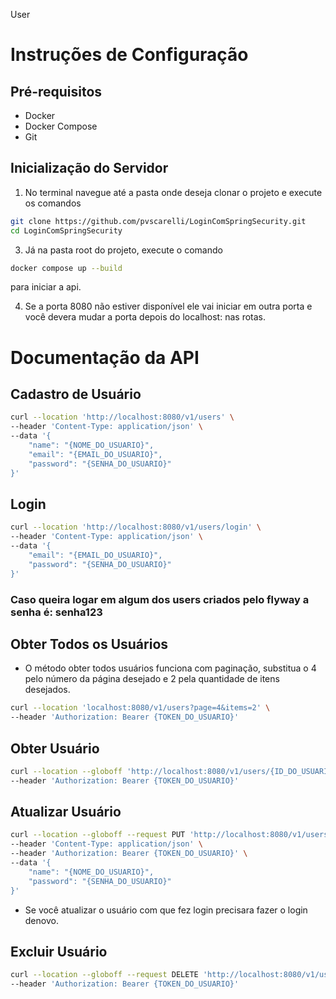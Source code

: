 User

# Instruções de Configuração

## Pré-requisitos

- Docker
- Docker Compose
- Git

## Inicialização do Servidor

1. No terminal navegue até a pasta onde deseja clonar o projeto e execute os comandos
```bash
git clone https://github.com/pvscarelli/LoginComSpringSecurity.git
cd LoginComSpringSecurity
```
3. Já na pasta root do projeto, execute o comando

```bash
docker compose up --build
```
para iniciar a api.

4. Se a porta 8080 não estiver disponível ele vai iniciar em outra porta e você devera mudar a porta depois do localhost: nas rotas.

# Documentação da API

## Cadastro de Usuário

```bash
curl --location 'http://localhost:8080/v1/users' \
--header 'Content-Type: application/json' \
--data '{
    "name": "{NOME_DO_USUARIO}",
    "email": "{EMAIL_DO_USUARIO}",
    "password": "{SENHA_DO_USUARIO}" 
}'
```

## Login
```bash
curl --location 'http://localhost:8080/v1/users/login' \
--header 'Content-Type: application/json' \
--data '{
    "email": "{EMAIL_DO_USUARIO}",
    "password": "{SENHA_DO_USUARIO}"
}'
```
### Caso queira logar em algum dos users criados pelo flyway a senha é: senha123

## Obter Todos os Usuários

- O método obter todos usuários funciona com paginação, substitua o 4 pelo número da página desejado e 2 pela quantidade de itens desejados.
```bash
curl --location 'localhost:8080/v1/users?page=4&items=2' \
--header 'Authorization: Bearer {TOKEN_DO_USUARIO}'
```
## Obter Usuário
```bash
curl --location --globoff 'http://localhost:8080/v1/users/{ID_DO_USUARIO}' \
--header 'Authorization: Bearer {TOKEN_DO_USUARIO}'
```
## Atualizar Usuário
```bash
curl --location --globoff --request PUT 'http://localhost:8080/v1/users/{ID_DO_USUARIO}' \
--header 'Content-Type: application/json' \
--header 'Authorization: Bearer {TOKEN_DO_USUARIO}' \
--data '{
    "name": "{NOME_DO_USUARIO}",
    "password": "{SENHA_DO_USUARIO}"
}'
```
- Se você atualizar o usuário com que fez login precisara fazer o login denovo.

## Excluir Usuário
```bash
curl --location --globoff --request DELETE 'http://localhost:8080/v1/users/{ID_DO_USUARIO}' \
--header 'Authorization: Bearer {TOKEN_DO_USUARIO}'
```
